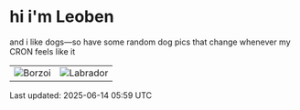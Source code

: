 # hi i'm Leoben

and i like dogs—so have some random dog pics that change whenever my CRON feels like it

|  |  |
|--------|----------|
| ![Borzoi](https://random-dog-vercel.vercel.app/api/random-borzoi?v=1749880776) | ![Labrador](https://random-dog-vercel.vercel.app/api/random-labrador?v=1749880776) |

Last updated: 2025-06-14 05:59 UTC
